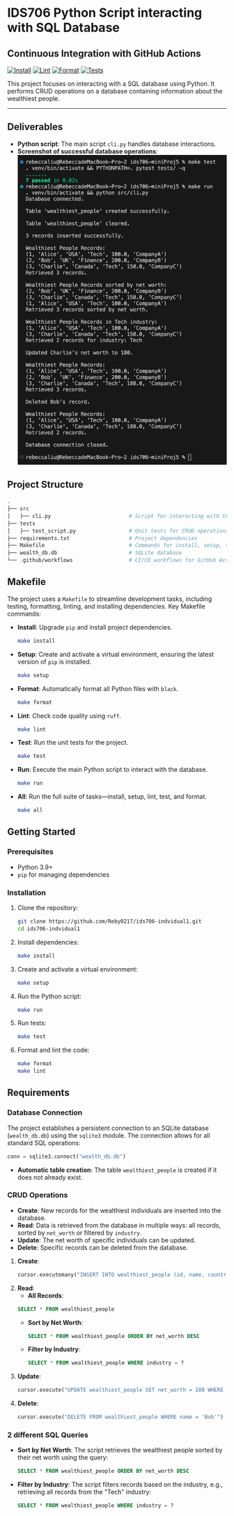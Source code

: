 # IDS706 Python Script interacting with SQL Database

## Continuous Integration with GitHub Actions
[![Install](https://github.com/Reby0217/ids706-miniProj5/actions/workflows/install.yml/badge.svg)](https://github.com/Reby0217/ids706-miniProj5/actions/workflows/install.yml)
[![Lint](https://github.com/Reby0217/ids706-miniProj5/actions/workflows/lint.yml/badge.svg)](https://github.com/Reby0217/ids706-miniProj5/actions/workflows/lint.yml)
[![Format](https://github.com/Reby0217/ids706-miniProj5/actions/workflows/format.yml/badge.svg)](https://github.com/Reby0217/ids706-miniProj5/actions/workflows/format.yml)
[![Tests](https://github.com/Reby0217/ids706-miniProj5/actions/workflows/test.yml/badge.svg)](https://github.com/Reby0217/ids706-miniProj5/actions/workflows/test.yml)


This project focuses on interacting with a SQL database using Python. It performs CRUD operations on a database containing information about the wealthiest people.

---
## Deliverables
- **Python script**: The main script `cli.py` handles database interactions.
- **Screenshot of successful database operations**: 
![Log](screenshots/log.png)



## Project Structure
```bash
.
├── src
│   ├── cli.py                         # Script for interacting with the SQL database
├── tests
│   ├── test_script.py                 # Unit tests for CRUD operations
├── requirements.txt                   # Project dependencies
├── Makefile                           # Commands for install, setup, test, run, lint, and format
├── wealth_db.db                       # SQLite database
└── .github/workflows                  # CI/CD workflows for GitHub Actions
```

## Makefile

The project uses a `Makefile` to streamline development tasks, including testing, formatting, linting, and installing dependencies. Key Makefile commands:

- **Install**: Upgrade `pip` and install project dependencies.
  ```bash
  make install
  ```
  
- **Setup**: Create and activate a virtual environment, ensuring the latest version of `pip` is installed.
  ```bash
  make setup
  ```

- **Format**: Automatically format all Python files with `black`.
  ```bash
  make format
  ```

- **Lint**: Check code quality using `ruff`.
  ```bash
  make lint
  ```

- **Test**: Run the unit tests for the project.
  ```bash
  make test
  ```

- **Run**: Execute the main Python script to interact with the database.
  ```bash
  make run
  ```

- **All**: Run the full suite of tasks—install, setup, lint, test, and format.
  ```bash
  make all
  ```

## Getting Started

### Prerequisites

- Python 3.9+
- `pip` for managing dependencies

### Installation

1. Clone the repository:

   ```bash
   git clone https://github.com/Reby0217/ids706-indvidual1.git
   cd ids706-indvidual1
   ```

2. Install dependencies:

   ```bash
   make install
   ```
3. Create and activate a virtual environment:
   ```bash
   make setup
   ```

4. Run the Python script:
   ```bash
   make run
   ```

5. Run tests:
   ```bash
   make test
   ```

6. Format and lint the code:
   ```bash
   make format
   make lint
   ```

## Requirements

### Database Connection
The project establishes a persistent connection to an SQLite database (`wealth_db.db`) using the `sqlite3` module. The connection allows for all standard SQL operations:
```python
conn = sqlite3.connect("wealth_db.db")
```
- **Automatic table creation**: The table `wealthiest_people` is created if it does not already exist.

### CRUD Operations

- **Create**: New records for the wealthiest individuals are inserted into the database.
- **Read**: Data is retrieved from the database in multiple ways: all records, sorted by  `net_worth` or filtered by `industry`.
- **Update**: The net worth of specific individuals can be updated.
- **Delete**: Specific records can be deleted from the database.

1. **Create**:
   ```python
   cursor.executemany("INSERT INTO wealthiest_people (id, name, country, industry, net_worth, company) VALUES (?, ?, ?, ?, ?, ?)", people)
   ```
2. **Read**:
   - **All Records**:
   ```sql
   SELECT * FROM wealthiest_people
   ```
   - **Sort by Net Worth**:
     ```sql
     SELECT * FROM wealthiest_people ORDER BY net_worth DESC
     ```
   - **Filter by Industry**:
     ```sql
     SELECT * FROM wealthiest_people WHERE industry = ?
     ```
3. **Update**:
   ```python
   cursor.execute("UPDATE wealthiest_people SET net_worth = 180 WHERE name = 'Charlie'")
   ```
4. **Delete**:
   ```python
   cursor.execute("DELETE FROM wealthiest_people WHERE name = 'Bob'")
   ```


### 2 different SQL Queries
- **Sort by Net Worth**: The script retrieves the wealthiest people sorted by their net worth using the query:
  ```sql
  SELECT * FROM wealthiest_people ORDER BY net_worth DESC
  ```
- **Filter by Industry**: The script filters records based on the industry, e.g., retrieving all records from the "Tech" industry:
  ```sql
  SELECT * FROM wealthiest_people WHERE industry = ?
  ```